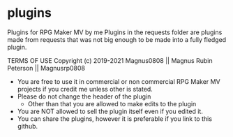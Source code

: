 # plugins
Plugins for RPG Maker MV by me
Plugins in the requests folder are plugins made from requests that was not big enough to be made into a fully fledged plugin.

TERMS OF USE
Copyright (c) 2019-2021 Magnus0808 || Magnus Rubin Peterson || Magnusrp0808
- You are free to use it in commercial or non commercial RPG Maker MV projects if you credit me unless other is stated.
- Please do not change the header of the plugin
  - Other than that you are allowed to make edits to the plugin
- You are NOT allowed to sell the plugin itself even if you edited it.
- You can share the plugins, however it is preferable if you link to this github.
